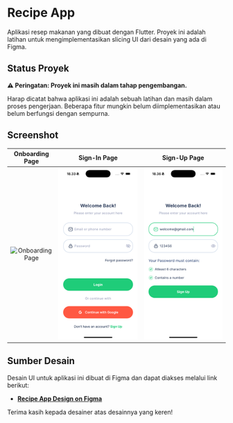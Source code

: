 # Recipe App

Aplikasi resep makanan yang dibuat dengan Flutter. Proyek ini adalah latihan untuk mengimplementasikan slicing UI dari desain yang ada di Figma.

## Status Proyek

**⚠️ Peringatan: Proyek ini masih dalam tahap pengembangan.**

Harap dicatat bahwa aplikasi ini adalah sebuah latihan dan masih dalam proses pengerjaan. Beberapa fitur mungkin belum diimplementasikan atau belum berfungsi dengan sempurna.

## Screenshot

| Onboarding Page | Sign-In Page | Sign-Up Page |
| :-------------: | :----------: | :----------: |
| ![Onboarding Page](assets/images/onboarding_page.png) | ![Sign-In Page](assets/images/sign-inpage.png) | ![Sign-Up Page](assets/images/sign-uppage.png) |

## Sumber Desain

Desain UI untuk aplikasi ini dibuat di Figma dan dapat diakses melalui link berikut:

- **[Recipe App Design on Figma](https://www.uistore.design/items/chefio-recipe-free-app-ui-kit-for-figma/)**

Terima kasih kepada desainer atas desainnya yang keren!

